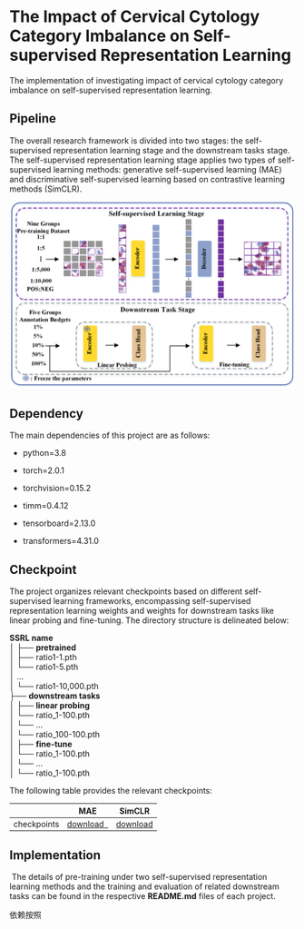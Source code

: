 # The Impact of Cervical Cytology Category Imbalance on Self-supervised Representation Learning

The implementation of investigating impact of cervical cytology category imbalance on self-supervised representation learning.

## Pipeline

The overall research framework is divided into two stages: the self-supervised representation learning  stage and the downstream tasks stage. The self-supervised representation learning stage applies two types of self-supervised learning methods: generative self-supervised learning (MAE) and discriminative self-supervised learning based on contrastive learning methods  (SimCLR).

![pipeline](./assets/pipeline.png)



## Dependency

The main dependencies of this project are as follows:

- python=3.8

- torch=2.0.1

- torchvision=0.15.2
- timm=0.4.12
- tensorboard=2.13.0 
- transformers=4.31.0

## Checkpoint

The project organizes relevant checkpoints based on different self-supervised learning frameworks, encompassing self-supervised representation learning weights and weights for downstream tasks like linear probing and fine-tuning. The directory structure is delineated below: 

**SSRL name** \
│
├── **pretrained** \
│     ├── ratio1-1.pth \
│     └── ratio1-5.pth \
│              ...    \
│     └── ratio1-10,000.pth \
├── **downstream tasks** \
│     ├── **linear probing** \
│        └── ratio_1-100.pth \
│        └──       ...       \
│        └── ratio_100-100.pth \
│     ├── **fine-tune**              \
│        └── ratio_1-100.pth \
│        └──           ...   \
│        └── ratio_1-100.pth 

The following table provides the relevant checkpoints:

|             | MAE                                                          | SimCLR                                                       |
| ----------- | ------------------------------------------------------------ | ------------------------------------------------------------ |
| checkpoints | <a href="https://pan.baidu.com/s/1IStQfEDL7FkCajwQ_2uEKA?pwd=2dix"> download  </a> | <a href="https://pan.baidu.com/s/1RPOv4Nxbp43bXeL65Caw6A?pwd=89x7"> download </a> |

## Implementation

​        The details of pre-training under two  self-supervised representation learning methods and the training and evaluation of related downstream tasks can be found in the respective **README.md** files of each project. 














































































































































































































依赖按照
